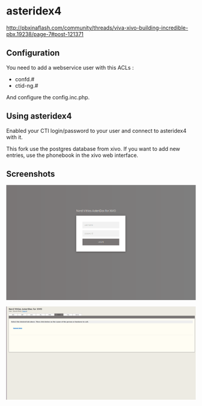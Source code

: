 # asteridex4

http://pbxinaflash.com/community/threads/viva-xivo-building-incredible-pbx.19238/page-7#post-121371

Configuration
-------------

You need to add a webservice user with this ACLs :

- confd.#
- ctid-ng.#

And configure the config.inc.php.

Using asteridex4
----------------

Enabled your CTI login/password to your user and connect to asteridex4 with it.

This fork use the postgres database from xivo. If you want to add new entries, use the phonebook in the xivo web interface.

Screenshots
-----------

![login screenshot](/screenshots/login.png?raw=true "login")

![main screenshot](/screenshots/main.png?raw=true "main")
